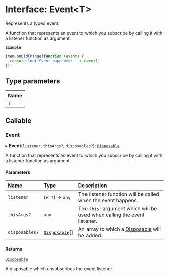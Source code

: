 # Interface: Event\<T\>

Represents a typed event.

A function that represents an event to which you subscribe by calling it with
a listener function as argument.

**`Example`**

```ts
item.onDidChange(function (event) {
  console.log('Event happened: ' + event);
});
```

## Type parameters

| Name |
| :--- |
| `T`  |

## Callable

### Event

▸ **Event**(`listener`, `thisArgs?`, `disposables?`): [`Disposable`](../classes/Disposable.md)

A function that represents an event to which you subscribe by calling it with
a listener function as argument.

#### Parameters

| Name           | Type                                       | Description                                                               |
| :------------- | :----------------------------------------- | :------------------------------------------------------------------------ |
| `listener`     | (`e`: `T`) => `any`                        | The listener function will be called when the event happens.              |
| `thisArgs?`    | `any`                                      | The `this`-argument which will be used when calling the event listener.   |
| `disposables?` | [`Disposable`](../classes/Disposable.md)[] | An array to which a [Disposable](../classes/Disposable.md) will be added. |

#### Returns

[`Disposable`](../classes/Disposable.md)

A disposable which unsubscribes the event listener.
